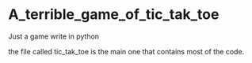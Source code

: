 # A_terrible_game_of_tic_tak_toe
Just a game write in python

the file called tic_tak_toe is the main one that contains most of the code.

